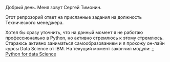 Добрый день.
Меня зовут Сергей Тимонин.

Этот репрозорий ответ на присланные задания на должность Технического менеджера.

Хотел бы сразу уточнить, что на данный момент я не работаю профессионально в Python, но активно стремлюсь к этому стремлюсь.
Стараюсь активно заниматься самообразованием и я прохожу он-лайн курсы Data Science от IBM. 
На текущий момент закончил модули:
[- Python for data Science](https://coursera.org/share/fea9464e0178410048a6f997eaf3f469)
